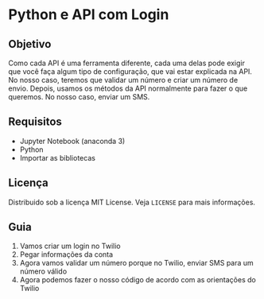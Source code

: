# Python e API com Login
## Objetivo
Como cada API é uma ferramenta diferente, cada uma delas pode exigir que você faça algum tipo de configuração, que vai estar explicada na API. No nosso caso, teremos que validar um número e criar um número de envio. 
Depois, usamos os métodos da API normalmente para fazer o que queremos. No nosso caso, enviar um SMS. 

## Requisitos 
- Jupyter Notebook (anaconda 3)
- Python
- Importar as bibliotecas 

## Licença
Distribuido sob a licença MIT License. Veja `LICENSE` para mais informações.

## Guia
1) Vamos criar um login no Twilio
2) Pegar informações da conta
3) Agora vamos validar um número porque no Twilio, enviar SMS para um número válido 
4)  Agora podemos fazer o nosso código de acordo com as orientações do Twilio
